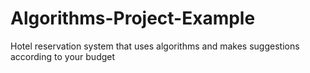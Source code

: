 # Algorithms-Project-Example
Hotel reservation system that uses algorithms and makes suggestions according to your budget

